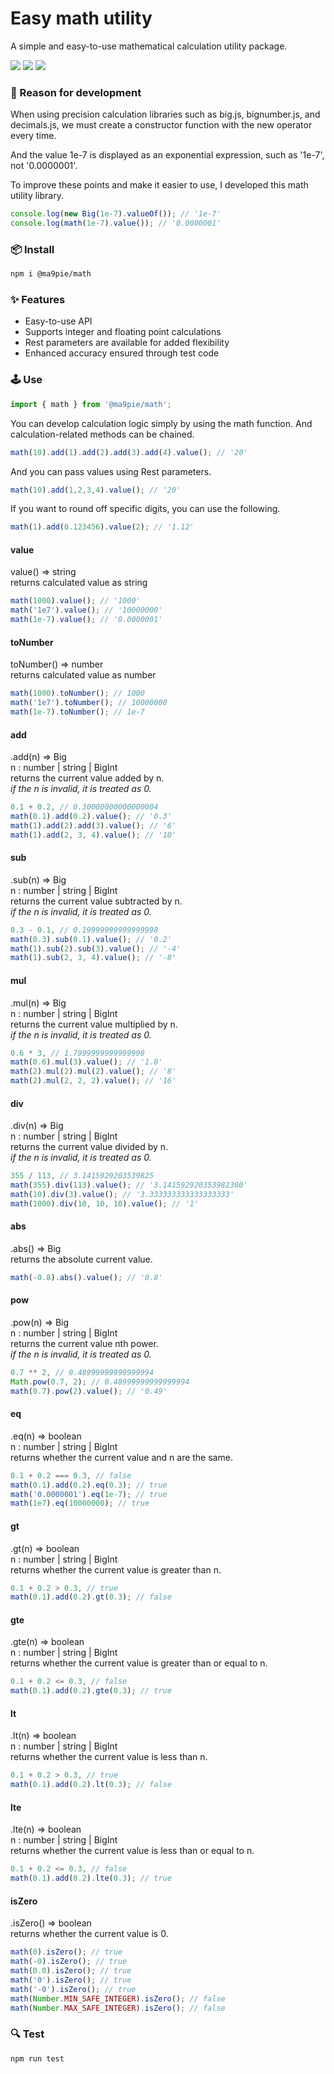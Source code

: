 # Easy math utility
A simple and easy-to-use mathematical calculation utility package.

[npm-url]: https://www.npmjs.com/package/@ma9pie/math
[license-image]: https://img.shields.io/badge/license-MIT-blue.svg
[npm-version-image]: https://img.shields.io/npm/v/@ma9pie/math.svg
[npm-downloads-image]: https://img.shields.io/npm/dt/@ma9pie/math.svg

[![][license-image]][npm-url] [![][npm-version-image]][npm-url] [![][npm-downloads-image]][npm-url]

### 🤔 Reason for development
When using precision calculation libraries such as big.js, bignumber.js, and decimals.js, we must create a constructor function with the new operator every time.

And the value 1e-7 is displayed as an exponential expression, such as '1e-7', not '0.0000001'.

To improve these points and make it easier to use, I developed this math utility library.

```javascript
console.log(new Big(1e-7).valueOf()); // '1e-7'
console.log(math(1e-7).value()); // '0.0000001'
```



### 📦 Install
```bash
npm i @ma9pie/math
```


### ✨ Features
- Easy-to-use API  
- Supports integer and floating point calculations   
- Rest parameters are available for added flexibility  
- Enhanced accuracy ensured through test code  


### 🕹 Use
```javascript
import { math } from '@ma9pie/math';
```

You can develop calculation logic simply by using the math function. And calculation-related methods can be chained.

```javascript
math(10).add(1).add(2).add(3).add(4).value(); // '20'
```

And you can pass values using Rest parameters.

```javascript
math(10).add(1,2,3,4).value(); // '20'
```

If you want to round off specific digits, you can use the following.


```javascript
math(1).add(0.123456).value(2); // '1.12'
```

#### value
value() => string  
returns calculated value as string  

```javascript
math(1000).value(); // '1000'
math('1e7').value(); // '10000000'
math(1e-7).value(); // '0.0000001'
```

#### toNumber
toNumber() => number  
returns calculated value as number  

```javascript
math(1000).toNumber(); // 1000
math('1e7').toNumber(); // 10000000
math(1e-7).toNumber(); // 1e-7
```

#### add
.add(n) => Big  
n : number | string | BigInt  
returns the current value added by n.  
<i>if the n is invalid, it is treated as 0.</i>  

```javascript
0.1 + 0.2, // 0.30000000000000004
math(0.1).add(0.2).value(); // '0.3'
math(1).add(2).add(3).value(); // '6'
math(1).add(2, 3, 4).value(); // '10'
```

#### sub
.sub(n) => Big  
n : number | string | BigInt  
returns the current value subtracted by n.  
<i>if the n is invalid, it is treated as 0.</i>  

```javascript
0.3 - 0.1, // 0.19999999999999998
math(0.3).sub(0.1).value(); // '0.2'
math(1).sub(2).sub(3).value(); // '-4'
math(1).sub(2, 3, 4).value(); // '-8'
```

#### mul
.mul(n) => Big  
n : number | string | BigInt  
returns the current value multiplied by n.  
<i>if the n is invalid, it is treated as 0.</i>  

```javascript
0.6 * 3, // 1.7999999999999998
math(0.6).mul(3).value(); // '1.8'
math(2).mul(2).mul(2).value(); // '8'
math(2).mul(2, 2, 2).value(); // '16'
```

#### div
.div(n) => Big  
n : number | string | BigInt  
returns the current value divided by n.  
<i>if the n is invalid, it is treated as 0.</i>  

```javascript
355 / 113, // 3.1415929203539825
math(355).div(113).value(); // '3.141592920353982300'
math(10).div(3).value(); // '3.333333333333333333'
math(1000).div(10, 10, 10).value(); // '1'
```

#### abs
.abs() => Big  
returns the absolute current value.  

```javascript
math(-0.8).abs().value(); // '0.8'
```

#### pow
.pow(n) => Big  
n : number | string | BigInt  
returns the current value nth power.  
<i>if the n is invalid, it is treated as 0.</i>  

```javascript
0.7 ** 2, // 0.48999999999999994
Math.pow(0.7, 2); // 0.48999999999999994
math(0.7).pow(2).value(); // '0.49'
```

#### eq
.eq(n) => boolean  
n : number | string | BigInt  
returns whether the current value and n are the same.  

```javascript
0.1 + 0.2 === 0.3, // false
math(0.1).add(0.2).eq(0.3); // true
math('0.0000001').eq(1e-7); // true
math(1e7).eq(10000000); // true
```

#### gt
.gt(n) => boolean  
n : number | string | BigInt  
returns whether the current value is greater than n.  

```javascript
0.1 + 0.2 > 0.3, // true
math(0.1).add(0.2).gt(0.3); // false
```

#### gte
.gte(n) => boolean  
n : number | string | BigInt  
returns whether the current value is greater than or equal to n.  

```javascript
0.1 + 0.2 <= 0.3, // false
math(0.1).add(0.2).gte(0.3); // true
```

#### lt
.lt(n) => boolean  
n : number | string | BigInt  
returns whether the current value is less than n.  

```javascript
0.1 + 0.2 > 0.3, // true
math(0.1).add(0.2).lt(0.3); // false
```

#### lte
.lte(n) => boolean  
n : number | string | BigInt  
returns whether the current value is less than or equal to n.  

```javascript
0.1 + 0.2 <= 0.3, // false
math(0.1).add(0.2).lte(0.3); // true
```

#### isZero
.isZero() => boolean  
returns whether the current value is 0.  

```javascript
math(0).isZero(); // true
math(-0).isZero(); // true
math(0.0).isZero(); // true
math('0').isZero(); // true
math('-0').isZero(); // true
math(Number.MIN_SAFE_INTEGER).isZero(); // false
math(Number.MAX_SAFE_INTEGER).isZero(); // false
```


### 🔍 Test
```bash
npm run test
```